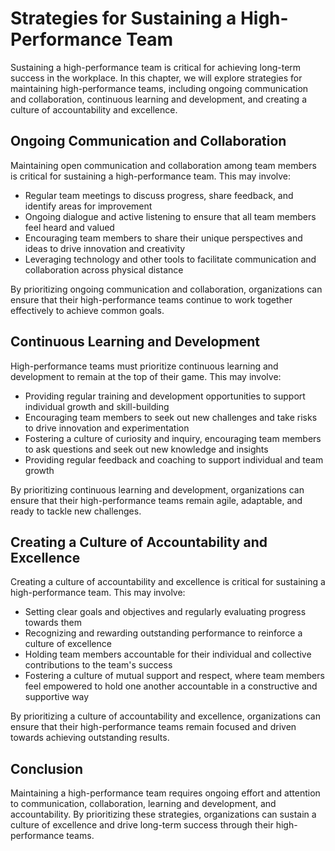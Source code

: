 Strategies for Sustaining a High-Performance Team
================================================================================================

Sustaining a high-performance team is critical for achieving long-term success in the workplace. In this chapter, we will explore strategies for maintaining high-performance teams, including ongoing communication and collaboration, continuous learning and development, and creating a culture of accountability and excellence.

Ongoing Communication and Collaboration
---------------------------------------

Maintaining open communication and collaboration among team members is critical for sustaining a high-performance team. This may involve:

* Regular team meetings to discuss progress, share feedback, and identify areas for improvement
* Ongoing dialogue and active listening to ensure that all team members feel heard and valued
* Encouraging team members to share their unique perspectives and ideas to drive innovation and creativity
* Leveraging technology and other tools to facilitate communication and collaboration across physical distance

By prioritizing ongoing communication and collaboration, organizations can ensure that their high-performance teams continue to work together effectively to achieve common goals.

Continuous Learning and Development
-----------------------------------

High-performance teams must prioritize continuous learning and development to remain at the top of their game. This may involve:

* Providing regular training and development opportunities to support individual growth and skill-building
* Encouraging team members to seek out new challenges and take risks to drive innovation and experimentation
* Fostering a culture of curiosity and inquiry, encouraging team members to ask questions and seek out new knowledge and insights
* Providing regular feedback and coaching to support individual and team growth

By prioritizing continuous learning and development, organizations can ensure that their high-performance teams remain agile, adaptable, and ready to tackle new challenges.

Creating a Culture of Accountability and Excellence
---------------------------------------------------

Creating a culture of accountability and excellence is critical for sustaining a high-performance team. This may involve:

* Setting clear goals and objectives and regularly evaluating progress towards them
* Recognizing and rewarding outstanding performance to reinforce a culture of excellence
* Holding team members accountable for their individual and collective contributions to the team's success
* Fostering a culture of mutual support and respect, where team members feel empowered to hold one another accountable in a constructive and supportive way

By prioritizing a culture of accountability and excellence, organizations can ensure that their high-performance teams remain focused and driven towards achieving outstanding results.

Conclusion
----------

Maintaining a high-performance team requires ongoing effort and attention to communication, collaboration, learning and development, and accountability. By prioritizing these strategies, organizations can sustain a culture of excellence and drive long-term success through their high-performance teams.
